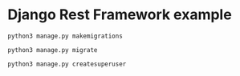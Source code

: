 # Django Rest Framework example


```
python3 manage.py makemigrations
```

```
python3 manage.py migrate 
```
```
python3 manage.py createsuperuser
```
